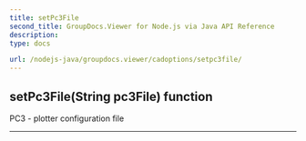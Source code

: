 ```yaml
---
title: setPc3File
second_title: GroupDocs.Viewer for Node.js via Java API Reference
description: 
type: docs

url: /nodejs-java/groupdocs.viewer/cadoptions/setpc3file/
---
```


## setPc3File(String pc3File)  function
PC3 - plotter configuration file


---


